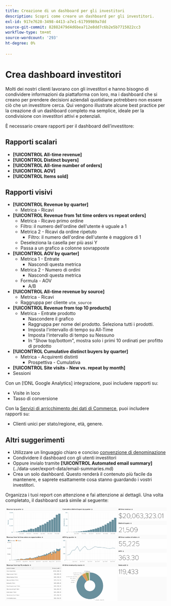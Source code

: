 ```yaml
---
title: Creazione di un dashboard per gli investitori
description: Scopri come creare un dashboard per gli investitori.
exl-id: 917e7628-3498-4413-a7e1-61799989a7dd
source-git-commit: 82882479d4d6bea712e8dd7c6b2e5b7715022cc3
workflow-type: tm+mt
source-wordcount: '293'
ht-degree: 0%

---
```


# Crea dashboard investitori

Molti dei nostri clienti lavorano con gli investitori e hanno bisogno di condividere informazioni da piattaforma con loro, ma i dashboard che si creano per prendere decisioni aziendali quotidiane potrebbero non essere ciò che un investitore cerca. Qui vengono illustrate alcune best practice per la creazione di un dashboard completo ma semplice, ideale per la condivisione con investitori attivi e potenziali.

È necessario creare rapporti per il dashboard dell’investitore:

## Rapporti scalari

* **[!UICONTROL All-time revenue]**
* **[!UICONTROL Distinct buyers]**
* **[!UICONTROL All-time number of orders]**
* **[!UICONTROL AOV]**
* **[!UICONTROL Items sold]**

## Rapporti visivi

* **[!UICONTROL Revenue by quarter]**
   * Metrica - Ricavi
* **[!UICONTROL Revenue from 1st time orders vs repeat orders]**
   * Metrica - Ricavo primo ordine
   * Filtro: il numero dell&#39;ordine dell&#39;utente è uguale a 1
   * Metrica 2 - Ricavi da ordine ripetuto
      * Filtro: il numero dell&#39;ordine dell&#39;utente è maggiore di 1
   * Deseleziona la casella per più assi Y
   * Passa a un grafico a colonne sovrapposte
* **[!UICONTROL AOV by quarter]**
   * Metrica 1 - Entrate
      * Nascondi questa metrica
   * Metrica 2 - Numero di ordini
      * Nascondi questa metrica
   * Formula - AOV
      * A/B
* **[!UICONTROL All-time revenue by source]**
   * Metrica - Ricavi
   * Raggruppa per cliente `utm_source`
* **[!UICONTROL Revenue from top 10 products]**
   * Metrica - Entrate prodotto
      * Nascondere il grafico
      * Raggruppa per nome del prodotto. Seleziona tutti i prodotti.
      * Imposta l&#39;intervallo di tempo su All-Time
      * Imposta l&#39;intervallo di tempo su Nessuno
      * In &quot;Show top/bottom&quot;, mostra solo i primi 10 ordinati per profitto di prodotto
* **[!UICONTROL Cumulative distinct buyers by quarter]**
   * Metrica - Acquirenti distinti
      * Prospettiva - Cumulativa
* **[!UICONTROL Site visits - New vs. repeat by month]**
* Sessioni

Con un [!DNL Google Analytics] integrazione, puoi includere rapporti su:

* Visite in loco
* Tasso di conversione

Con la [Servizi di arricchimento dei dati di Commerce](https://business.adobe.com/products/magento/magento-commerce.html), puoi includere rapporti su:

* Clienti unici per stato/regione, età, genere.

## Altri suggerimenti

* Utilizzare un linguaggio chiaro e conciso [convenzione di denominazione](../best-practices/naming-elements.md)
* Condividere il dashboard con gli utenti investitori
* Oppure invialo tramite **[!UICONTROL Automated email summary]**(../data-user/export-data/email-summaries.md)
* Crea un solo dashboard. Questo renderà il contenuto più facile da mantenere, e saprete esattamente cosa stanno guardando i vostri investitori.

Organizza i tuoi report con attenzione e fai attenzione ai dettagli. Una volta completato, il dashboard sarà simile al seguente:

![](../../mbi/assets/investor-dboard-example.png)
